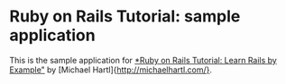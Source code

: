 # Ruby on Rails Tutorial: sample application

This is the sample application for [*Ruby on Rails Tutorial: Learn Rails by Example"](http://railstutorial.org/) by [Michael Hartl]{http://michaelhartl.com/}.
